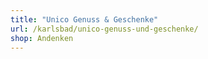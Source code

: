 ```yaml
---
title: "Unico Genuss & Geschenke"
url: /karlsbad/unico-genuss-und-geschenke/
shop: Andenken
---
```

